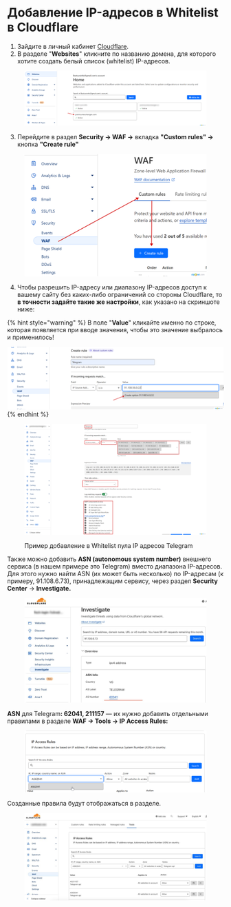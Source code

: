 # Добавление IP-адресов в Whitelist в Cloudflare

1. Зайдите в личный кабинет [Cloudflare](https://dash.cloudflare.com/).
2. В разделе "**Websites**" кликните по названию домена, для которого хотите создать белый список (whitelist) IP-адресов.

<figure><img src="../../.gitbook/assets/Clip2net_230810205217.png" alt=""><figcaption></figcaption></figure>

3. Перейдите в раздел **Security -> WAF ->** вкладка **"Custom rules" ->** кнопка **"Create rule"**

<figure><img src="../../.gitbook/assets/Clip2net_230810205421.png" alt=""><figcaption></figcaption></figure>

4. Чтобы разрешить IP-адресу или диапазону IP-адресов доступ к вашему сайту без каких-либо ограничений со стороны Cloudflare, то **в точности задайте такие же настройки**, как указано на скриншоте ниже:

{% hint style="warning" %}
В поле "**Value**" кликайте именно по строке, которая появляется при вводе значения, чтобы это значение выбралось и применилось!

<img src="../../.gitbook/assets/Clip2net_230810204224.png" alt="" data-size="original">
{% endhint %}

<figure><img src="../../.gitbook/assets/Clip2net_230810203657.png" alt=""><figcaption><p>Пример добавление в Whitelist пула IP адресов Telegram</p></figcaption></figure>

Также можно добавить **ASN (autonomous system number)** внешнего сервиса (в нашем примере это Telegram) вместо диапазона IP-адресов. Для этого нужно найти ASN (их может быть несколько) по IP-адресам (к примеру, 91.108.6.73), принадлежащим сервису, через раздел **Security Center** -> **Investigate.**

<figure><img src="../../.gitbook/assets/image (1250).png" alt=""><figcaption></figcaption></figure>

**ASN** для Telegra&#x6D;**: 62041, 211157** — их нужно добавить отдельными правилами в разделе **WAF -> Tools -> IP Access Rules:**

<figure><img src="../../.gitbook/assets/image (1253).png" alt=""><figcaption></figcaption></figure>

Созданные правила будут отображаться в разделе.

<figure><img src="../../.gitbook/assets/image (1252).png" alt=""><figcaption></figcaption></figure>
